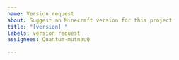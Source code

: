 ```yaml
---
name: Version request
about: Suggest an Minecraft version for this project
title: "[version] "
labels: version request
assignees: Quantum-mutnauQ

---
```



